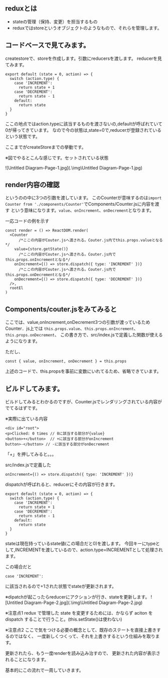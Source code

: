 ## reduxとは
* stateの管理（保持、変更）を担当するもの
* reduxではstoreというオブジェクトのようなもので、それらを管理します。

## コードベースで見てみます。
createstoreで、storeを作成します。引数にreducersを渡します。
reducerを見てみます。

```
export default (state = 0, action) => {
  switch (action.type) {
    case 'INCREMENT':
      return state + 1
    case 'DECREMENT':
      return state - 1
    default:
      return state
  }
}
```

ここの地点ではaction.typeに該当するものを渡さないの,defaultが呼ばれていて0が帰ってきています。
なので今の状態は,state=0で,reducerが登録されているという状態です。

ここまでがcreateStoreまでの挙動です。

※図でやるとこんな感じです。セットされている状態

![Untitled Diagram-Page-1.jpg](.\img\Untitled Diagram-Page-1.jpg)

## render内容の確認
<Counter>というのの中に3つの引数を渡しています。
このCounterが意味するのは`import Counter from './components/Counter'`でComponents/Counter.jsに内容を渡す
という意味になります。`value`、`onIncrement`、`onDecrement`となります。

一応コードの例を示す
```
const render = () => ReactDOM.render(
  <Counter
      /*ここの内容がCouter.jsへ渡される。Couter.js内でthis.props.valueとなる*/
    value={store.getState()}
      /*ここの内容がCouter.jsへ渡される。Couter.js内でthis.props.onIncrementとなる*/
    onIncrement={() => store.dispatch({ type: 'INCREMENT' })}
      /*ここの内容がCouter.jsへ渡される。Couter.js内でthis.props.onDecrementとなる*/
    onDecrement={() => store.dispatch({ type: 'DECREMENT' })}
  />,
  rootEl
)
```
## Components/couter.jsをみてみると

ここでは、value,onIncrement,onDecrement3つの引数が渡っているためCounter．js上では
`this.props.value`、`this.props.onIncrement`、`this.props.onDecrement`、
この書き方で、src/index.jsで定義した関数が使えるようになります。

ただし、
```
const { value, onIncrement, onDecrement } = this.props
```
上述のコードで、this.propsを事前に変数にいれてるため、省略できています。

## ビルドしてみます。
ビルドしてみるとわかるのですが、Counter.jsでレンダリングされている内容がでてるはずです。

※実際に出ている内容
```
<div id="root">
<p>Clicked: 0 times // 0に該当する部分が{value}
<button>+</button>  // +に該当する部分がonIncrement
button>-</button> // -に該当する部分がonDecrement
```

「+」を押してみると。。。

src/index.jsで定義した
```
onIncrement={() => store.dispatch({ type: 'INCREMENT' })}
```
dispatchが呼ばれると、reducerにその内容が行きます。
```
export default (state = 0, action) => {
  switch (action.type) {
    case 'INCREMENT':
      return state + 1
    case 'DECREMENT':
      return state - 1
    default:
      return state
  }
}
```

stateは現在持っているstate値(この場合だと0)を渡します。
今回キーにtypeとして,INCREMENTを渡しているので、action.type=INCREMENTとして処理されます。

この場合だと
```
case 'INCREMENT':
```

に該当されるので+1された状態でstateが更新されます。

※dipatchが起こったらreducerにアクションが行き、stateを更新します。
![Untitled Diagram-Page-2.jpg](.\img\Untitled Diagram-Page-2.jpg)

※注意点1
redux で管理した state を変更するためには、かならず aciton を dispatch することで行うこと。(this.setState()は使わない)

※注意点2
ここで気をつける必要の概念として、既存のステートを直接上書きするのではなく、
一度新しくつくって、それを上書きするという仕組みを取ります。

更新されたら、もう一度renderを読み込み治すので、
更新された内容が表示されることになります。

基本的にこの流れで一周していきます。

